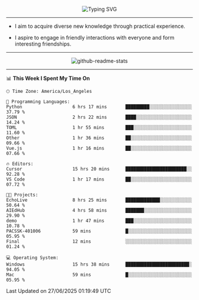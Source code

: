 <p align="center">
  <img src="https://readme-typing-svg.demolab.com?font=Fira+Code&weight=500&size=32&duration=2500&pause=1600&center=true&vCenter=true&random=false&width=1024&height=64&lines=Hi+there+%F0%9F%91%8B;I'm+delighted+you+could+make+it+here+%F0%9F%8E%89;I'm+Harry%2C+a+college+student+still+finding+my+way" alt="Typing SVG" />
</p>


---


- I aim to acquire diverse new knowledge through practical experience.

- I aspire to engage in friendly interactions with everyone and form interesting friendships.


---


<p align="center">
  <img src="https://github-readme-stats.vercel.app/api?username=Harry-Jing&show_icons=true" alt="github-readme-stats"/>
</p>


---

<!--START_SECTION:waka-->
📊 **This Week I Spent My Time On** 

```text
🕑︎ Time Zone: America/Los_Angeles

💬 Programming Languages: 
Python                   6 hrs 17 mins       █████████░░░░░░░░░░░░░░░░   37.79 % 
JSON                     2 hrs 22 mins       ████░░░░░░░░░░░░░░░░░░░░░   14.24 % 
TOML                     1 hr 55 mins        ███░░░░░░░░░░░░░░░░░░░░░░   11.60 % 
Other                    1 hr 36 mins        ██░░░░░░░░░░░░░░░░░░░░░░░   09.66 % 
Vue.js                   1 hr 16 mins        ██░░░░░░░░░░░░░░░░░░░░░░░   07.66 % 

🔥 Editors: 
Cursor                   15 hrs 20 mins      ███████████████████████░░   92.28 % 
VS Code                  1 hr 17 mins        ██░░░░░░░░░░░░░░░░░░░░░░░   07.72 % 

🐱‍💻 Projects: 
EchoLive                 8 hrs 25 mins       █████████████░░░░░░░░░░░░   50.64 % 
AIEdHub                  4 hrs 58 mins       ███████░░░░░░░░░░░░░░░░░░   29.90 % 
demo                     1 hr 47 mins        ███░░░░░░░░░░░░░░░░░░░░░░   10.78 % 
PACSSK-401006            59 mins             █░░░░░░░░░░░░░░░░░░░░░░░░   05.95 % 
Final                    12 mins             ░░░░░░░░░░░░░░░░░░░░░░░░░   01.24 % 

💻 Operating System: 
Windows                  15 hrs 38 mins      ████████████████████████░   94.05 % 
Mac                      59 mins             █░░░░░░░░░░░░░░░░░░░░░░░░   05.95 % 
```


 Last Updated on 27/06/2025 01:19:49 UTC
<!--END_SECTION:waka-->
